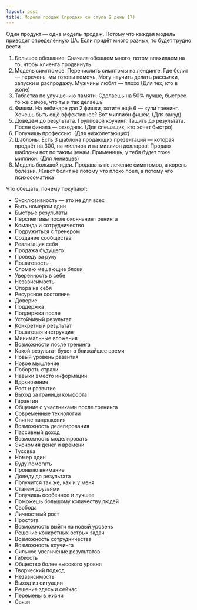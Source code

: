 ```yaml
---
layout: post
title: Модели продаж (продажи со стула 2 день 17)
---
```


Один продукт — одна модель продаж. Потому что каждая модель приводит определённую ЦА. Если придёт много разных, то будет трудно вести

1. Большое обещание. Сначала обещаем много, потом впахиваем на то, чтобы клиента продвинуть
2. Модель симптомов. Перечислить симптомы на лендинге. Где болит — перечень, мы готовы помочь. Могу научить делать рассылки, запуски и распродажу. Мужчины любят — плохо (Для тех, кто в жопе)
3. Таблетка по улучшению памяти. Сделаешь на 50% лучше, быстрее то же самое, что ты и так делаешь
4. Фишки. На вебинаре дал 2 фишки, хотите ещё 6 — купи тренинг. Хочешь быть ещё эффективнее? Вот миллион фишек. (Для зануд)
5. Доведём до результата. Групповой коучинг. Тащить до результата. После финала — отходняк. (Для спешащих, кто хочет быстро)
6. Получишь профессию. (Для низколетающих)
7. Шаблоны. Есть 3 шаблона продающих презентаций — которая продаёт на 300, на миллион и на миллион долларов. Продаю шаблоны вот по таким ценам. Применишь, у тебя будет тоже миллион. (Для ленивцев)
8. Модель большой идеи. Продавать не лечение симптомов, а корень болезни. Живот болит не потому что плохо поел, а потому что психосоматика

Что обещать, почему покупают:

- Эксклюзивность — это не для всех
- Быть номером один
- Быстрые результаты
- Перспективы после окончания тренинга
- Команда и сотрудничество
- Подружиться с тренером
- Создание сообщества
- Реализация себя
- Продажа будущего
- Проведу за руку
- Пошаговость
- Сломаю мешающие блоки
- Уверенность в себе
- Независимость
- Опора на себя
- Ресурсное состояние
- Доверие
- Поддержка
- Поддержка после
- Устойчивый результат
- Конкретный результат
- Пошаговая инструкция
- Минимальные вложения
- Возможности после тренинга
- Какой результат будет в ближайшее время
- Новый уровень развития
- Новое мышление
- Побороть страхи
- Навыки вместо информации
- Вдохновение
- Рост и развитие
- Выход за границы комфорта
- Гарантия
- Общение с участниками после тренинга
- Современные технологии
- Снятие напряжения
- Возможность делегирования
- Пассивный доход
- Возможность моделировать
- Экономия денег и времени
- Тусовка
- Номер один
- Буду помогать
- Проявлю внимание
- Доведу до результата
- Получится так же, как и у меня
- Станем друзьями
- Получишь особенное и лучшее
- Поможешь большому количеству людей
- Свобода
- Личностный рост
- Простота
- Возможность выйти на новый уровень
- Решение конкретных острых задач
- Возможность сотрудничества
- Возможность коучинга
- Сильное увеличение результатов
- Гибкость
- Общество более высокого уровня
- Творческий подход
- Независимость
- Выход из ситуации
- Решение здесь и сейчас
- Перемены в жизни
- Связи
